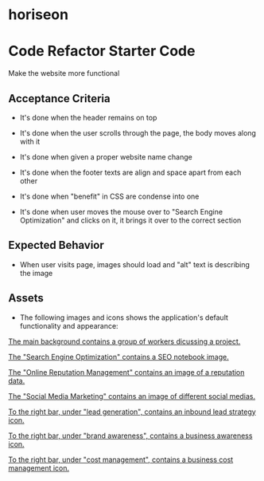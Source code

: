 # horiseon
# Code Refactor Starter Code

Make the website more functional

## Acceptance Criteria

* It's done when the header remains on top

* It's done when the user scrolls through the page, the body moves along with it

* It's done when given a proper website name change

* It's done when the footer texts are align and space apart from each other

* It's done when "benefit" in CSS are condense into one

* It's done when user moves the mouse over to "Search Engine Optimization" and clicks on it, it brings it over to the correct section

## Expected Behavior

* When user visits page, images should load and "alt" text is describing the image

## Assets

* The following images and icons shows the application's default functionality and appearance:

[The main background contains a group of workers dicussing a project.](./assets/images/digital-marketing-meeting.jpg)

[The "Search Engine Optimization" contains a SEO notebook image.](./assets/images/search-engine-optimization.jpg)

[The "Online Reputation Management" contains an image of a reputation data.](./assets/images/online-reputation-management.jpg)

[The "Social Media Marketing" contains an image of different social medias.](./assets/images/social-media-marketing.jpg)

[To the right bar, under "lead generation", contains an inbound lead strategy icon.](./assets/images/lead-generation.png)

[To the right bar, under "brand awareness", contains a business awareness icon.](./assets/images/brand-awareness.png)

[To the right bar, under "cost management", contains a business cost management icon.](./assets/images/cost-management.png)
